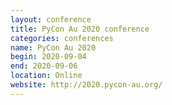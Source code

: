 ```yaml
---
layout: conference
title: PyCon Au 2020 conference
categories: conferences
name: PyCon Au 2020
begin: 2020-09-04
end: 2020-09-06
location: Online
website: http://2020.pycon-au.org/
---
```

